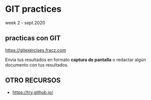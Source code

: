 # GIT practices
week 2 - sept.2020


## practicas con GIT

 https://gitexercises.fracz.com

 Envia tus resultados en formato **captura de pantalla** o redactar algún documento con tus resultados.

## OTRO RECURSOS

- https://try.github.io/